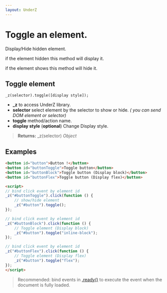 ```yaml
---
layout: UnderZ
---
```

# Toggle an element.
Display/Hide hidden element. 

if the element hidden this method will display it.

if the element shows this method will hide it.


## Toggle element
`_z(selector).toggle([display style]);`

* **_z** to access UnderZ library.
* **selector** select element by the selector to show or hide. _( you can send DOM element or selector)_
* **toggle** method/action name.
* **display style** (**optional**) Change Display style.

> **Returns:** _z(selector) _Object_


## Examples

```html
<button id="button">Button !</button>
<button id="buttonToggle">Toggle button</button>
<button id="buttonBlock">Toggle button (Display block)</button>
<button id="buttonFlex">Toggle button (Display flex)</button>

<script>
// bind click event by element id
_z("#buttonToggle").click(function () { 
	// show/hide element
	_z("#button").toggle();
});

// bind click event by element id
_z("#buttonBlock").click(function () { 
	// Toggle element (Display block)
	_z("#button").toggle("inline-block");
});

// bind click event by element id
_z("#buttonFlex").click(function () { 
	// Toggle element (Display flex)
	_z("#button").toggle("flex");
});
</script>

```

> Recommended: bind events in [.ready()](https://github.com/hlaCk/UnderZ/wiki/.ready()) to execute the event when the document is fully loaded.

